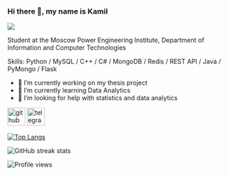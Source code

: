 ### Hi there 👋, my name is Kamil
![](https://jelvix.com/wp-content/uploads/2021/01/github-logo.png)

Student at the Moscow Power Engineering Institute, Department of Information and Computer Technologies

Skills: Python / MySQL / C++ / C# / MongoDB / Redis / REST API / Java / PyMongo / Flask 

- 🔭 I’m currently working on my thesis project 
- 🌱 I’m currently learning Data Analytics 
- 🤔 I’m looking for help with statistics and data analytics 


[<img src='https://cdn.jsdelivr.net/npm/simple-icons@3.0.1/icons/github.svg' alt='github' height='40'>](https://github.com/Lszoa)  [<img src='https://cdn.jsdelivr.net/npm/simple-icons@3.0.1/icons/telegram.svg' alt='telegram' height='40'>](https://t.me/Lszoa)  

[![Top Langs](https://github-readme-stats.vercel.app/api/top-langs/?username=Lszoa)](https://github.com/anuraghazra/github-readme-stats)

![GitHub streak stats](https://streak-stats.demolab.com/?user=Lszoa)  

![Profile views](https://gpvc.arturio.dev/Lszoa)  

